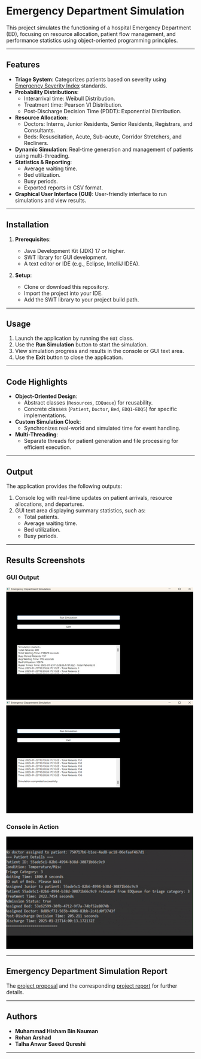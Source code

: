 # Emergency Department Simulation

This project simulates the functioning of a hospital Emergency Department (ED), focusing on resource allocation, patient flow management, and performance statistics using object-oriented programming principles.

---

## Features

- **Triage System**: Categorizes patients based on severity using [Emergency Severity Index](./Static/Emergency%20Severity%20Index%20Handbook.pdf) standards.
- **Probability Distributions**:
  - Interarrival time: Weibull Distribution.
  - Treatment time: Pearson VI Distribution.
  - Post-Discharge Decision Time (PDDT): Exponential Distribution.
- **Resource Allocation**:
  - Doctors: Interns, Junior Residents, Senior Residents, Registrars, and Consultants.
  - Beds: Resuscitation, Acute, Sub-acute, Corridor Stretchers, and Recliners.
- **Dynamic Simulation**: Real-time generation and management of patients using multi-threading.
- **Statistics & Reporting**:
  - Average waiting time.
  - Bed utilization.
  - Busy periods.
  - Exported reports in CSV format.
- **Graphical User Interface (GUI)**: User-friendly interface to run simulations and view results.

---

## Installation

1. **Prerequisites**:
   - Java Development Kit (JDK) 17 or higher.
   - SWT library for GUI development.
   - A text editor or IDE (e.g., Eclipse, IntelliJ IDEA).

2. **Setup**:
   - Clone or download this repository.
   - Import the project into your IDE.
   - Add the SWT library to your project build path.

---

## Usage

1. Launch the application by running the `GUI` class.
2. Use the **Run Simulation** button to start the simulation.
3. View simulation progress and results in the console or GUI text area.
4. Use the **Exit** button to close the application.

---

## Code Highlights

- **Object-Oriented Design**:
  - Abstract classes (`Resources`, `EDQueue`) for reusability.
  - Concrete classes (`Patient`, `Doctor`, `Bed`, `EDQ1`-`EDQ5`) for specific implementations.
- **Custom Simulation Clock**:
  - Synchronizes real-world and simulated time for event handling.
- **Multi-Threading**:
  - Separate threads for patient generation and file processing for efficient execution.

---

## Output

The application provides the following outputs:
1. Console log with real-time updates on patient arrivals, resource allocations, and departures.
2. GUI text area displaying summary statistics, such as:
   - Total patients.
   - Average waiting time.
   - Bed utilization.
   - Busy periods.

---

## Results Screenshots

### GUI Output

<div>
  <img src="Static/Simulation_GUI_1.jpg" alt="GUI Output 1" width="500" height="300">
</div>

<div>
  <img src="Static/Simulation_GUI_2.png" alt="GUI Output 2" width="500" height="300">
</div>

### Console in Action

<div>
  <img src="Static/ED_Simulation.gif" alt="Console Screenshot" width="500" height="300">
</div>


---

## Emergency Department Simulation Report 

The [project proposal](./Static/Complex%20Engineering%20ED%20Simulation%20Problem.pdf) and the corresponding [project report](./Static/ED%20Simulation%20Report.pdf) for further details.

---

## Authors

- **Muhammad Hisham Bin Nauman**
- **Rohan Arshad**
- **Talha Anwar Saeed Qureshi**

---

